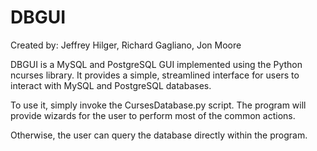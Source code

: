 # DBGUI

Created by: Jeffrey Hilger, Richard Gagliano, Jon Moore

DBGUI is a MySQL and PostgreSQL GUI implemented using the Python ncurses library. 
It provides a simple, streamlined interface for users to interact with MySQL and PostgreSQL databases.

To use it, simply invoke the CursesDatabase.py script. The program will provide wizards for the user to perform most of the common actions.

Otherwise, the user can query the database directly within the program.